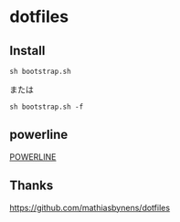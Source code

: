 # dotfiles

## Install

    sh bootstrap.sh

または

    sh bootstrap.sh -f

## powerline
[POWERLINE](POWERLINE.md)

## Thanks
https://github.com/mathiasbynens/dotfiles
